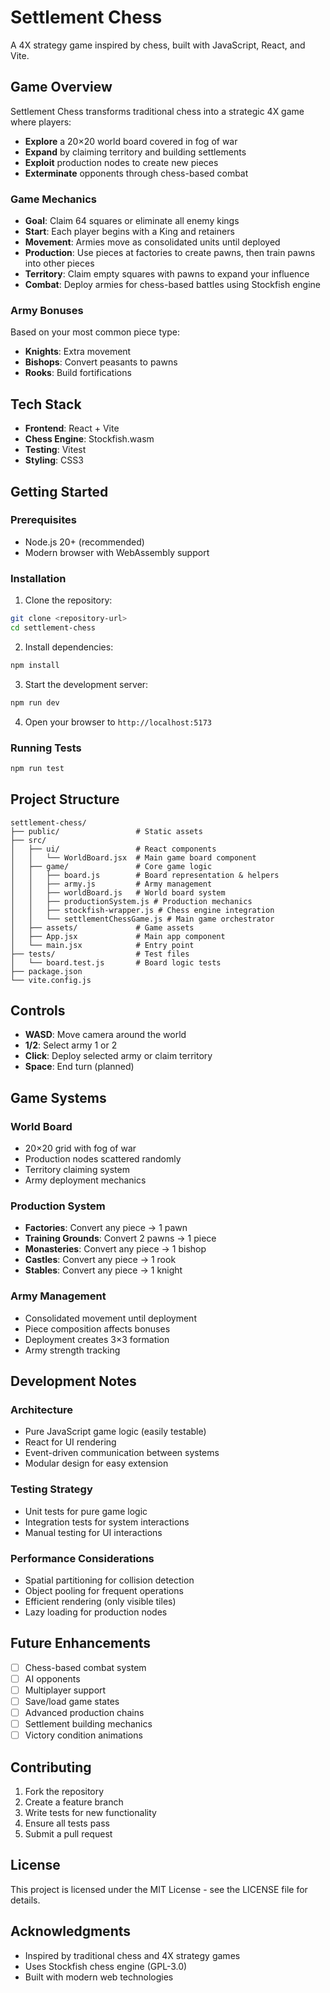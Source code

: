 # Settlement Chess

A 4X strategy game inspired by chess, built with JavaScript, React, and Vite.

## Game Overview

Settlement Chess transforms traditional chess into a strategic 4X game where players:

- **Explore** a 20×20 world board covered in fog of war
- **Expand** by claiming territory and building settlements
- **Exploit** production nodes to create new pieces
- **Exterminate** opponents through chess-based combat

### Game Mechanics

- **Goal**: Claim 64 squares or eliminate all enemy kings
- **Start**: Each player begins with a King and retainers
- **Movement**: Armies move as consolidated units until deployed
- **Production**: Use pieces at factories to create pawns, then train pawns into other pieces
- **Territory**: Claim empty squares with pawns to expand your influence
- **Combat**: Deploy armies for chess-based battles using Stockfish engine

### Army Bonuses

Based on your most common piece type:
- **Knights**: Extra movement
- **Bishops**: Convert peasants to pawns
- **Rooks**: Build fortifications

## Tech Stack

- **Frontend**: React + Vite
- **Chess Engine**: Stockfish.wasm
- **Testing**: Vitest
- **Styling**: CSS3

## Getting Started

### Prerequisites

- Node.js 20+ (recommended)
- Modern browser with WebAssembly support

### Installation

1. Clone the repository:
```bash
git clone <repository-url>
cd settlement-chess
```

2. Install dependencies:
```bash
npm install
```

3. Start the development server:
```bash
npm run dev
```

4. Open your browser to `http://localhost:5173`

### Running Tests

```bash
npm run test
```

## Project Structure

```
settlement-chess/
├── public/                 # Static assets
├── src/
│   ├── ui/                 # React components
│   │   └── WorldBoard.jsx  # Main game board component
│   ├── game/               # Core game logic
│   │   ├── board.js        # Board representation & helpers
│   │   ├── army.js         # Army management
│   │   ├── worldBoard.js   # World board system
│   │   ├── productionSystem.js # Production mechanics
│   │   ├── stockfish-wrapper.js # Chess engine integration
│   │   └── settlementChessGame.js # Main game orchestrator
│   ├── assets/             # Game assets
│   ├── App.jsx             # Main app component
│   └── main.jsx            # Entry point
├── tests/                  # Test files
│   └── board.test.js       # Board logic tests
├── package.json
└── vite.config.js
```

## Controls

- **WASD**: Move camera around the world
- **1/2**: Select army 1 or 2
- **Click**: Deploy selected army or claim territory
- **Space**: End turn (planned)

## Game Systems

### World Board
- 20×20 grid with fog of war
- Production nodes scattered randomly
- Territory claiming system
- Army deployment mechanics

### Production System
- **Factories**: Convert any piece → 1 pawn
- **Training Grounds**: Convert 2 pawns → 1 piece
- **Monasteries**: Convert any piece → 1 bishop
- **Castles**: Convert any piece → 1 rook
- **Stables**: Convert any piece → 1 knight

### Army Management
- Consolidated movement until deployment
- Piece composition affects bonuses
- Deployment creates 3×3 formation
- Army strength tracking

## Development Notes

### Architecture
- Pure JavaScript game logic (easily testable)
- React for UI rendering
- Event-driven communication between systems
- Modular design for easy extension

### Testing Strategy
- Unit tests for pure game logic
- Integration tests for system interactions
- Manual testing for UI interactions

### Performance Considerations
- Spatial partitioning for collision detection
- Object pooling for frequent operations
- Efficient rendering (only visible tiles)
- Lazy loading for production nodes

## Future Enhancements

- [ ] Chess-based combat system
- [ ] AI opponents
- [ ] Multiplayer support
- [ ] Save/load game states
- [ ] Advanced production chains
- [ ] Settlement building mechanics
- [ ] Victory condition animations

## Contributing

1. Fork the repository
2. Create a feature branch
3. Write tests for new functionality
4. Ensure all tests pass
5. Submit a pull request

## License

This project is licensed under the MIT License - see the LICENSE file for details.

## Acknowledgments

- Inspired by traditional chess and 4X strategy games
- Uses Stockfish chess engine (GPL-3.0)
- Built with modern web technologies